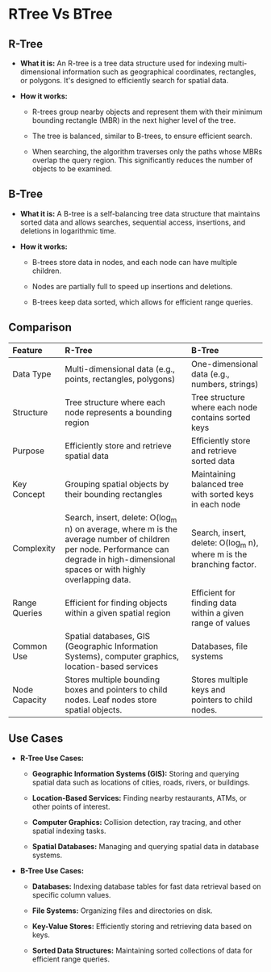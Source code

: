 # RTree Vs BTree

## **R-Tree**

* **What it is:** An R-tree is a tree data structure used for indexing multi-dimensional information such as geographical coordinates, rectangles, or polygons. It's designed to efficiently search for spatial data.

* **How it works:**

    * R-trees group nearby objects and represent them with their minimum bounding rectangle (MBR) in the next higher level of the tree.

    * The tree is balanced, similar to B-trees, to ensure efficient search.

    * When searching, the algorithm traverses only the paths whose MBRs overlap the query region. This significantly reduces the number of objects to be examined.

## **B-Tree**

* **What it is:** A B-tree is a self-balancing tree data structure that maintains sorted data and allows searches, sequential access, insertions, and deletions in logarithmic time.

* **How it works:**

    * B-trees store data in nodes, and each node can have multiple children.

    * Nodes are partially full to speed up insertions and deletions.

    * B-trees keep data sorted, which allows for efficient range queries.

## **Comparison**

| Feature | R-Tree | B-Tree |
| :------------- | :-------------------------------------------------------------------------------------------------------------------------------------------------------------------------------------------------------------------------------- | :------------------------------------------------------------------------------------------------------------------------------------ |
| Data Type | Multi-dimensional data (e.g., points, rectangles, polygons) | One-dimensional data (e.g., numbers, strings) |
| Structure | Tree structure where each node represents a bounding region | Tree structure where each node contains sorted keys |
| Purpose | Efficiently store and retrieve spatial data | Efficiently store and retrieve sorted data |
| Key Concept | Grouping spatial objects by their bounding rectangles | Maintaining balanced tree with sorted keys in each node |
| Complexity | Search, insert, delete: O(log<sub>m</sub> n) on average, where m is the average number of children per node. Performance can degrade in high-dimensional spaces or with highly overlapping data. | Search, insert, delete: O(log<sub>m</sub> n), where m is the branching factor. |
| Range Queries | Efficient for finding objects within a given spatial region | Efficient for finding data within a given range of values |
| Common Use | Spatial databases, GIS (Geographic Information Systems), computer graphics, location-based services | Databases, file systems |
| Node Capacity | Stores multiple bounding boxes and pointers to child nodes. Leaf nodes store spatial objects. | Stores multiple keys and pointers to child nodes. |

## **Use Cases**

* **R-Tree Use Cases:**

    * **Geographic Information Systems (GIS):** Storing and querying spatial data such as locations of cities, roads, rivers, or buildings.

    * **Location-Based Services:** Finding nearby restaurants, ATMs, or other points of interest.

    * **Computer Graphics:** Collision detection, ray tracing, and other spatial indexing tasks.

    * **Spatial Databases:** Managing and querying spatial data in database systems.

* **B-Tree Use Cases:**

    * **Databases:** Indexing database tables for fast data retrieval based on specific column values.

    * **File Systems:** Organizing files and directories on disk.

    * **Key-Value Stores:** Efficiently storing and retrieving data based on keys.

    * **Sorted Data Structures:** Maintaining sorted collections of data for efficient range queries.
